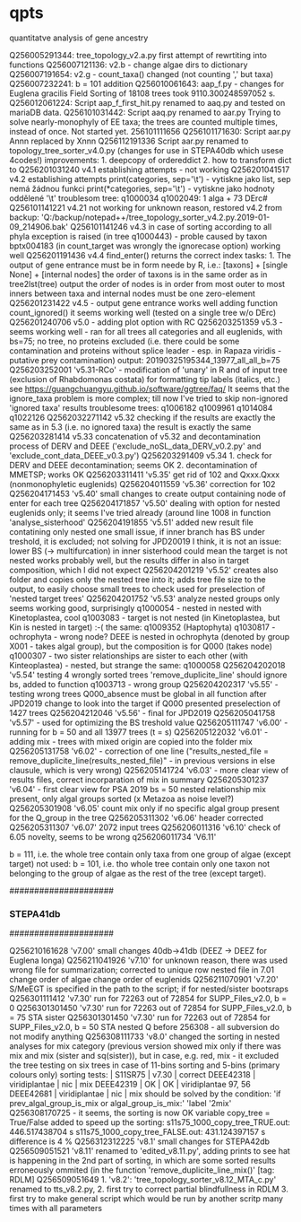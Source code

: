 # qpts
quantitatve analysis of gene ancestry

Q256005291344: tree_topology_v2.a.py first attempt of rewrtiting into functions
Q256007121136: v2.b - change algae dirs to dictionary
Q256007191654: v2.g - count_taxa() changed (not counting ',' but taxa)
Q256007232241: b = 101 addition
Q256010061643: aap_f.py - changes for Euglena gracilis Field
    Sorting of 18108 trees took 9110.300248597052 s.
Q256012061224: Script aap_f_first_hit.py renamed to aaq.py and tested on mariaDB data.
Q256101031442: Script aaq.py renamed to aar.py
    Trying to solve nearly-monophyly of EE taxa; the trees are counted multiple times, instead of once.
    Not started yet. 256101111656
Q256101171630: Script aar.py
    Annn replaced by Xnnn
Q256112191336 Script aar.py renamed to topology_tree_sorter_v4.0.py (changes for use in STEPA40db which usese 4codes!)
    improvements:
        1. deepcopy of ordereddict
        2. how to transform dict to 
Q256201031240 v4.1 establishing attempts - not working
Q256201041517 v4.2 establishing attempts
    print(categories, sep='\t') - vytiskne jako list, sep nemá žádnou funkci
    print(*categories, sep='\t') - vytiskne jako hodnoty oddělené '\t'
    troublesom tree:
        q1000034
        q1002049: 1 alga + 73 DErc#
Q256101141221 v4.21 not working for unknown reason, restored v4.2 from backup: 'Q:/backup/notepad++/tree_topology_sorter_v4.2.py.2019-01-09_214906.bak'
Q256101141246 v4.3 in case of sorting according to all phyla exception is raised (in tree q1000443) - proble caused by taxon bptx004183 (in count_target was wrongly the ignorecase option)
    working well
Q256201191436 v4.4 find_enter() returns the correct index
    tasks:
        1. The output of gene entrance must be in form neede by R, i.e.: [taxons] + [single None] + [internal nodes]
               the order of taxons is in the same order as in tree2lst(tree) output
               the order of nodes is in order from most outer to most inners
               between taxa and internal nodes must be one zero-element
Q256201231422 v4.5 - output gene entrance works well
    adding function count_ignored()
    it seems working well (tested on a single tree w/o DErc)
Q256201240706 v5.0 - adding plot option with RC
Q256203251359 v5.3 - seems working well - ran for all trees all categories and all euglenids, with bs=75; no tree, no proteins excluded (i.e. there could be some contamination and proteins without splice leader - esp. in Rapaza viridis - putative prey contamination)
    output: 20190325195344_13977_all_all_b=75
Q256203252001 'v5.31-RCo' - modification of 'unary' in R and of input tree (exclusion of Rhabdomonas costata)
    for formatting tip labels (italics, etc.) see
        https://guangchuangyu.github.io/software/ggtree/faq/
    It seems that the ignore_taxa problem is more complex; till now I've tried to skip non-ignored 'ignored taxa' results
        troublesome trees:
            q1006182
            q1009961
            q1014084
            q1022126
Q2562032271142 v5.32 checking if the results are exactly the same as in 5.3 (i.e. no ignored taxa)
    the result is exactly the same
Q256203281414 v5.33 concatenation of v5.32 and decontamination process of DERV and DEEE ('exclude_noSL_data_DERV_v0.2.py' and 'exclude_cont_data_DEEE_v0.3.py')
Q256203291409 v5.34
    1. check for DERV and DEEE decontamination; seems OK
    2. decontamination of MMETSP; works OK
Q256203311411 'v5.35' get rid of 102 and Qxxx.Qxxx (nonmonophyletic euglenids)
Q256204011559 'v5.36' correction for 102
Q256204171453 'v5.40' small changes to create output containing node of enter for each tree
Q256204171857 'v5.50' dealing with option for nested euglenids only; it seems I've tried already (around line 1008 in function 'analyse_sisterhood'
Q256204191855 'v5.51' added new result file contatining only nested
    one small issue, if inner branch has BS under treshold, it is excluded; not solving for JPD20019
        I think, it is not an issue: lower BS (-> multifurcation) in inner sisterhood could mean the target is not nested
    works probably well, but the results differ in also in target composition, which I did not expect
Q256204201219 'v5.52' creates also folder and copies only the nested tree into it; adds tree file size to the output, to easily choose small trees to check
    used for preselection of 'nested target trees'
Q256204201752 'v5.53' analyze nested groups only
    seems working good, surprisingly
    q1000054 - nested in nested with Kinetoplastea, cool
    q1003083 - target is not nested (in Kinetoplastea, but Kin is nested in target) :-(
        the same: q1009352 (Haptophyta)
    q1030817 - ochrophyta - wrong node? DEEE is nested in ochrophyta (denoted by group X001 - takes algal group), but the composition is for Q000 (takes node)
    q1000307 - two sister relationships are sister to each other (with Kinteoplastea) - nested, but strange
        the same: q1000058
Q256204202018 'v5.54' testing 4 wrongly sorted trees
    'remove_duplicite_line' should ignore bs, added to function
    q1003713 - wrong group
Q256204202317 'v5.55' - testing wrong trees
    Q000_absence must be global in all function
        after JPD2019 change to look into the target if Q000 presented
    preselection of 1427 trees
Q256204212046 'v5.56' - final for JPD2019
Q256205041758 'v5.57' - used for optimizing the BS treshold value
Q256205111747 'v6.00' - running for b = 50 and all 13977 trees (t = s)
Q256205122032 'v6.01' - adding mix - trees with mixed origin are copied into the folder mix
Q256205131758 'v6.02' - correction of one line ("results_nested_file = remove_duplicite_line(results_nested_file)" - in previous versions in else clausule, which is very wrong)
Q256205141724 'v6.03' - more clear view of results files, correct incorparation of mix in summary
Q256205301237 'v6.04' - first clear view for PSA 2019
    bs = 50
    nested relationship
    mix present, only algal groups sorted (x Metazoa as noise level?)
Q256205301908 'v6.05' count mix only if no specific algal group present for the Q_group in the tree
Q256205311302 'v6.06' header corrected
Q256205311307 'v6.07' 2072 input trees
Q256206011316 'v6.10' check of 6.05 novelty, seems to be wrong
q256206011734 'V6.11'

b = 111, i.e. the whole tree contain only taxa from one group of algae (except target)
not used: b = 101, i.e. tho whole tree contain only one taxon not belonging to the group of algae as the rest of the tree (except target).

#####################
### STEPA41db #######
#####################

Q256210161628 'v7.00' small changes 40db->41db (DEEZ -> DEEZ for Euglena longa)
Q256211041926 'v7.10' for unknown reason, there was used wrong file for summarization; corrected to unique row nested file in 7.01
    change order of algae
    change order of euglenids
Q256211070901 'v7.20' S/MeEGT is specified in the path to the script; if for nested/sister bootsraps
Q256301111412 'v7.30' run for 72263 out of 72854 for SUPP_Files_v2.0, b = 0
Q256301301450 'v7.30' run for 72263 out of 72854 for SUPP_Files_v2.0, b = 75 STA sister
Q256301301450 'v7.30' run for 72263 out of 72854 for SUPP_Files_v2.0, b = 50 STA nested
Q before 256308 - all subversion do not modify anything
Q256308111733 'v8.0' changed the sorting in nested analyses for mix category (previous version showed mix only if there was mix and mix (sister and sq(sister)), but in case, e.g. red, mix - it excluded the tree
    testing on six trees in case of 11-bins sorting and 5-bins (primary colours only) sorting
    tests:
                      |     S11SR75   | v7.30 | correct
            DEEE42318 | viridiplantae | nic   | mix
            DEEE42319 | OK            | OK    | viridiplantae 97, 56
            DEEE42681 | viridiplantae | nic   | mix
        should be solved by the condition: 'if prev_algal_group_is_mix or algal_group_is_mix:' 'label '2mix'
    Q256308170725 - it seems, the sorting is now OK
        variable copy_tree = True/False added to speed up the sorting:
            s11s75_1000_copy_tree_TRUE.out:  446.517438704 s
            s11s75_1000_copy_tree_FALSE.out: 431.124397157 s
                difference is 4 %
Q256312312225 'v8.1' small changes for STEPA42db
Q256509051521 'v8.11' renamed to 'edited_v8.11.py', adding prints to see hat is happening in the 2nd part of sorting, in which are some sorted results erroneously ommited (in the function 'remove_duplicite_line_mix()' [tag: RDLM]
Q256509051649 
    1. 'v8.2': 'tree_topology_sorter_v8.12_MTA_c.py' renamed to tts_v8.2.py,
    2. first try to correct partial blindfullness in RDLM
    3. first try to make general script which would be run by another scritp many times with all parameters
